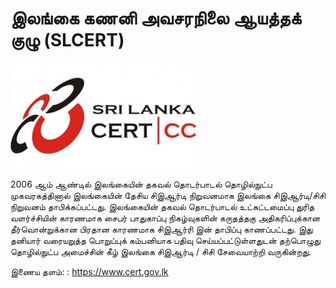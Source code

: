 # இலங்கை கணனி அவசரநிலை ஆயத்தக் குழு (SLCERT)

![](../../../img/img/logo-SLCERT.jpg)

2006 ஆம் ஆண்டில் இலங்கையின் தகவல் தொடர்பாடல் தொழில்நுட்ப முகவரகத்தினால் இலங்கையின் தேசிய சிஇஆர்டி நிறுவனமாக இலங்கை சிஇஆர்டி/சிசி நிறுவனம் தாபிக்கப்பட்டது. இலங்கையின் தகவல் தொடர்பாடல் உட்கட்டமைப்பு துரித வளர்ச்சியின் காரணமாக சைபர் பாதுகாப்பு நிகழ்வுகளின் கருதத்தகு அதிகரிப்புக்கான தீர்வொன்றுக்கான பிரதான காரணமாக சிஇஆர்ரி இன் தாபிப்பு காணப்பட்டது. இது தனியார் வரையறுத்த பொறுப்புக் கம்பனியாக பதிவு செய்யப்பட்டுள்ளதுடன் தற்பொழுது தொழில்நுட்ப அமைச்சின் கீழ் இலங்கை சிஇஆர்டி / சிசி சேவையாற்றி வருகின்றது.

இணைய தளம்: : https://www.cert.gov.lk